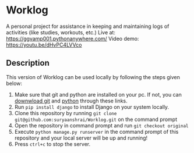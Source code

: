 # Worklog
A personal project for assistance in keeping and maintaining logs of activities (like studies, workouts, etc.)
Live at: https://ggvamp001.pythonanywhere.com/
Video demo: https://youtu.be/dHvPC4LVVco

## Description
This version of Worklog can be used locally by following the steps given below:
1. Make sure that git and python are installed on your pc. If not, you can [downwload git](https://git-scm.com/downloads) and [python](https://www.python.org/downloads/) through these links.
2. Run `pip install django` to install Django on your system locally.
3. Clone this repository by running `git clone git@github.com:suryaanshrai/Worklog.git` on the command prompt
4. Open the repository in command prompt and run `git checkout original`
5. Execute `python manage.py runserver` in the command prompt of this repository and your local server will be up and running!
6. Press `ctrl+c` to stop the server.
